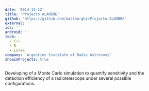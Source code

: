 ```yaml
---
date: '2014-11-12'
title: 'Projecto ALAMBRE'
github: 'https://github.com/mattborghi/Projecto-ALAMBRE'
external: ''
ios: ''
android: ''
tech:
  - C++
  - R
  - LaTeX
company: 'Argentine Institute of Radio Astronomy'
showInProjects: true
---
```


Developing of a Monte Carlo simulation to quantify sensitivity and the detection efficiency of a radiotelescope under several possible configurations.